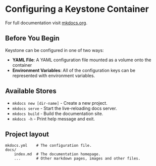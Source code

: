 # Configuring a Keystone Container

For full documentation visit [mkdocs.org](https://www.mkdocs.org).

## Before You Begin

Keystone can be configured in one of two ways:

* **YAML File**: A YAML configuration file mounted as a volume onto the container
* **Environment Variables**: All of the configuration keys can be represented with
  environment variables.



## Available Stores

* `mkdocs new [dir-name]` - Create a new project.
* `mkdocs serve` - Start the live-reloading docs server.
* `mkdocs build` - Build the documentation site.
* `mkdocs -h` - Print help message and exit.

## Project layout

    mkdocs.yml    # The configuration file.
    docs/
        index.md  # The documentation homepage.
        ...       # Other markdown pages, images and other files.
